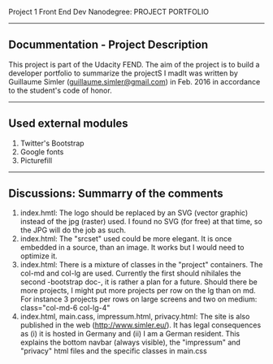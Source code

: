 Project 1 Front End Dev Nanodegree: PROJECT PORTFOLIO


-----
Docummentation - Project Description
-----

This project is part of the Udacity FEND. The aim of the project is to build a developer portfolio to summarize the projectS I madIt was written by Guillaume Simler (guillaume.simler@gmail.com) in Feb. 2016 in accordance to the student's code of honor. 


-----
Used external modules
-----

1. Twitter's Bootstrap
2. Google fonts
3. Picturefill

----
Discussions: Summarry of the comments
----


1. index.hmtl: The logo should be replaced by an SVG (vector graphic) instead of the jpg (raster) used. I found no SVG (for free) at that time, so the JPG will do the job as such.
2. index.html: The "srcset" used could be more elegant. It is once embedded in a source, than an image. It works but I would need to optimize it.
3. index.html: There is a mixture of classes in the "project" containers. The col-md and col-lg are used. Currently the first should nihilales the second -bootstrap doc-, it is rather a plan for a future. Should there be more projects, I might put more projects per row on the lg than on md. For instance 3 projects per rows on large screens and two on medium: class="col-md-6 col-lg-4" 
4. index.html, main.cass, impressum.html, privacy.html: The site is also published in the web (http://www.simler.eu/). It has legal consequences as (i) it is hosted in Germany and (ii) I am a German resident. This explains the bottom navbar (always visible), the "impressum" and "privacy" html files and the specific classes in main.css
